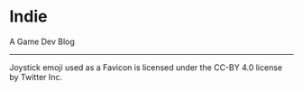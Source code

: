 # Indie

A Game Dev Blog

---

Joystick emoji used as a Favicon is licensed under the CC-BY 4.0 license by Twitter Inc.
